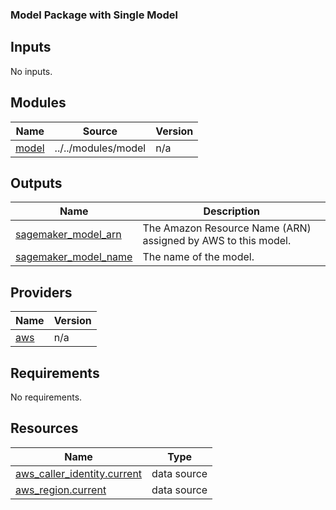 <!-- BEGIN_TF_DOCS -->


### Model Package with Single Model 


## Inputs

No inputs.
## Modules

| Name | Source | Version |
|------|--------|---------|
| <a name="module_model"></a> [model](#module\_model) | ../../modules/model | n/a |
## Outputs

| Name | Description |
|------|-------------|
| <a name="output_sagemaker_model_arn"></a> [sagemaker\_model\_arn](#output\_sagemaker\_model\_arn) | The Amazon Resource Name (ARN) assigned by AWS to this model. |
| <a name="output_sagemaker_model_name"></a> [sagemaker\_model\_name](#output\_sagemaker\_model\_name) | The name of the model. |
## Providers

| Name | Version |
|------|---------|
| <a name="provider_aws"></a> [aws](#provider\_aws) | n/a |
## Requirements

No requirements.
## Resources

| Name | Type |
|------|------|
| [aws_caller_identity.current](https://registry.terraform.io/providers/hashicorp/aws/latest/docs/data-sources/caller_identity) | data source |
| [aws_region.current](https://registry.terraform.io/providers/hashicorp/aws/latest/docs/data-sources/region) | data source |
<!-- END_TF_DOCS -->